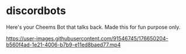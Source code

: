 # discordbots
Here's your Cheems Bot that talks back. Made this for fun purpose only.



https://user-images.githubusercontent.com/91546745/176650204-b560f4ad-1e21-4006-b7b9-e11ed8baed77.mp4

